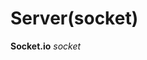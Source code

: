 

<!-- Start src/server.js -->

# Server(socket)

**Socket.io** *socket*

<!-- End src/server.js -->

